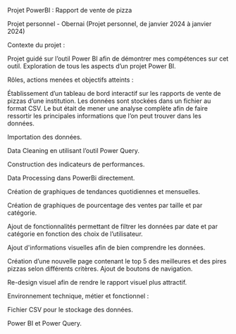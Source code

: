 Projet PowerBI : Rapport de vente de pizza

Projet personnel - Obernai (Projet personnel, de janvier 2024 à janvier 2024)


Contexte du projet :


Projet guidé sur l’outil Power BI afin de démontrer mes compétences sur cet outil. Exploration de tous les aspects d’un projet Power BI.

Rôles, actions menées et objectifs atteints :

Établissement d’un tableau de bord interactif sur les rapports de vente de pizzas d’une institution. 
Les données sont stockées dans un fichier au format CSV. 
Le but était de mener une analyse complète afin de faire ressortir les principales informations que l’on peut trouver dans les données.

Importation des données.

Data Cleaning en utilisant l’outil Power Query.

Construction des indicateurs de performances.

Data Processing dans PowerBi directement.

Création de graphiques de tendances quotidiennes et mensuelles.

Création de graphiques de pourcentage des ventes par taille et par catégorie.

Ajout de fonctionnalités permettant de filtrer les données par date et par catégorie en fonction des choix de l’utilisateur.

Ajout d'informations visuelles afin de bien comprendre les données.

Création d’une nouvelle page contenant le top 5 des meilleures et des pires pizzas selon différents critères. Ajout de boutons de navigation.

Re-design visuel afin de rendre le rapport visuel plus attractif.


Environnement technique, métier et fonctionnel :


Fichier CSV pour le stockage des données.

Power BI et Power Query.

